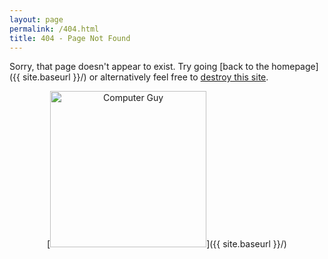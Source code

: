 ```yaml
---
layout: page
permalink: /404.html
title: 404 - Page Not Found
---
```


Sorry, that page doesn't appear to exist. Try going [back to the homepage]({{ site.baseurl }}/) or alternatively feel free to <a href="javascript:var%20KICKASSVERSION='2.0';var%20s%20=%20document.createElement('script');s.type='text/javascript';document.body.appendChild(s);s.src='//hi.kickassapp.com/kickass.js';document.getElementById('controls').style.display = 'block'; void(0);">destroy this site</a>.

<center>
<div id="controls" style="display: none;"><img src="{{ site.baseurl }}/images/controls.png" alt="Controls"/></div>
[<img src="{{ site.baseurl }}/images/CompGuy.gif" alt="Computer Guy" style="width: 250px;"/>]({{ site.baseurl }}/)
</center>
